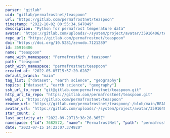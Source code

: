 ```yaml
---
parser: "gitlab"
uid: "gitlab/permafrostnet/teaspoon"
url: "https://gitlab.com/permafrostnet/teaspoon"
timestamp: "2022-10-02 00:55:34.647049"
description: "Python for permafrost temperature data"
avatar: "https://gitlab.com/uploads/-/system/project/avatar/35916406/teaspooncolor_p.png"
repo_url: "https://gitlab.com/permafrostnet/teaspoon"
doi: "https://doi.org/10.5281/zenodo.7121289"
id: 35916406
name: "teaspoon"
name_with_namespace: "PermafrostNet / teaspoon"
path: "teaspoon"
path_with_namespace: "permafrostnet/teaspoon"
created_at: "2022-05-05T15:57:20.628Z"
default_branch: "main"
tag_list: ["dataset", "earth science", "geography"]
topics: ["dataset", "earth science", "geography"]
ssh_url_to_repo: "git@gitlab.com:permafrostnet/teaspoon.git"
http_url_to_repo: "https://gitlab.com/permafrostnet/teaspoon.git"
web_url: "https://gitlab.com/permafrostnet/teaspoon"
readme_url: "https://gitlab.com/permafrostnet/teaspoon/-/blob/main/README.md"
avatar_url: "https://gitlab.com/uploads/-/system/project/avatar/35916406/teaspooncolor_p.png"
star_count: 2
last_activity_at: "2022-09-29T13:38:26.365Z"
namespace: {"id": 7682572, "name": "PermafrostNet", "path": "permafrostnet", "kind": "group", "full_path": "permafrostnet", "parent_id": null, "avatar_url": "/uploads/-/system/group/avatar/7682572/Permafrost_logo_4color_stack_crop.png", "web_url": "https://gitlab.com/groups/permafrostnet"}
date: "2023-07-15 14:22:07.374920"
---
```

